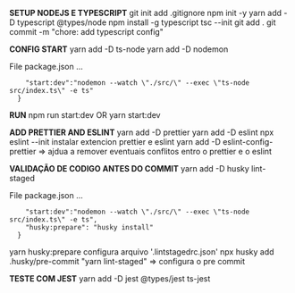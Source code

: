 **SETUP NODEJS E TYPESCRIPT**
git init
add .gitignore
npm init -y
yarn add -D typescript @types/node
npm install -g typescript
tsc --init
git add .
git commit -m "chore: add typescript config"

**CONFIG START**
yarn add -D ts-node
yarn add -D nodemon

File package.json ...

```"scripts": {
    "start:dev":"nodemon --watch \"./src/\" --exec \"ts-node src/index.ts\" -e ts"
  }
```

**RUN**
npm run start:dev OR yarn start:dev

**ADD PRETTIER AND ESLINT**
yarn add -D prettier
yarn add -D eslint
npx eslint --init
instalar extencion prettier e eslint
yarn add -D eslint-config-prettier => ajdua a remover eventuais conflitos entro o prettier e o eslint

**VALIDAÇÃO DE CODIGO ANTES DO COMMIT**
yarn add -D husky lint-staged

File package.json ...

```"scripts": {
    "start:dev":"nodemon --watch \"./src/\" --exec \"ts-node src/index.ts\" -e ts",
    "husky:prepare": "husky install"
  }
```

yarn husky:prepare
configura arquivo '.lintstagedrc.json'
npx husky add .husky/pre-commit "yarn lint-staged" => configura o pre commit

**TESTE COM JEST**
yarn add -D jest @types/jest ts-jest
